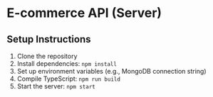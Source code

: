 # E-commerce API (Server)

## Setup Instructions

1. Clone the repository
2. Install dependencies: `npm install`
3. Set up environment variables (e.g., MongoDB connection string)
4. Compile TypeScript: `npm run build`
5. Start the server: `npm start`
